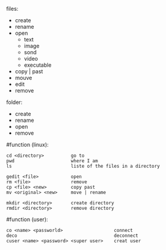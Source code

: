 files:
- create
- rename
- open
    - text
    - image
    - sond
    - video
    - executable
- copy | past
- mouve
- edit
- remove

folder:
- create
- rename
- open
- remove


#function (linux):
```
cd <directory>          go to
pwd                     where I am
ls                      liste of the files in a directory

gedit <file>            open
rm <file>               remove
cp <file> <new>         copy past
mv <original> <new>     move | rename

mkdir <directory>       create directory
rmdir <directory>       remove directory
```

#function (user):
```
co <name> <passworld>                   connect
deco                                    deconnect
cuser <name> <password> <super user>    creat user
```